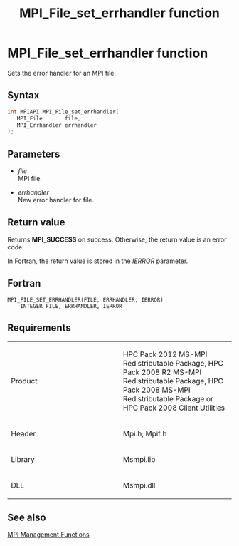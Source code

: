 ﻿---
title: MPI_File_set_errhandler function
TOCTitle: MPI_File_set_errhandler function
ms:assetid: 32f30a82-85ec-434a-b52f-ebfe563394ec
ms:mtpsurl: https://msdn.microsoft.com/en-us/library/Dn473355(v=VS.85)
ms:contentKeyID: 59360891
ms.date: 03/28/2018
mtps_version: v=VS.85
f1_keywords:
- MPI_FILE_SET_ERRHANDLER
- mpif/MPI_File_set_errhandler
- mpi/MPI_FILE_SET_ERRHANDLER
dev_langs:
- C++
- C
---

# MPI\_File\_set\_errhandler function

Sets the error handler for an MPI file.

## Syntax

``` c++
int MPIAPI MPI_File_set_errhandler(
   MPI_File       file,
   MPI_Errhandler errhandler
);
```

## Parameters

  - *file*  
    MPI file.

  - *errhandler*  
    New error handler for file.

## Return value

Returns **MPI\_SUCCESS** on success. Otherwise, the return value is an error code.

In Fortran, the return value is stored in the *IERROR* parameter.

## Fortran

    MPI_FILE_SET_ERRHANDLER(FILE, ERRHANDLER, IERROR)
        INTEGER FILE, ERRHANDLER, IERROR

## Requirements

<table>
<colgroup>
<col style="width: 50%" />
<col style="width: 50%" />
</colgroup>
<tbody>
<tr class="odd">
<td><p>Product</p></td>
<td><p>HPC Pack 2012 MS-MPI Redistributable Package, HPC Pack 2008 R2 MS-MPI Redistributable Package, HPC Pack 2008 MS-MPI Redistributable Package or HPC Pack 2008 Client Utilities</p></td>
</tr>
<tr class="even">
<td><p>Header</p></td>
<td>Mpi.h;
Mpif.h</td>
</tr>
<tr class="odd">
<td><p>Library</p></td>
<td>Msmpi.lib</td>
</tr>
<tr class="even">
<td><p>DLL</p></td>
<td>Msmpi.dll</td>
</tr>
</tbody>
</table>


## See also

[MPI Management Functions](mpi-management-functions.md)

